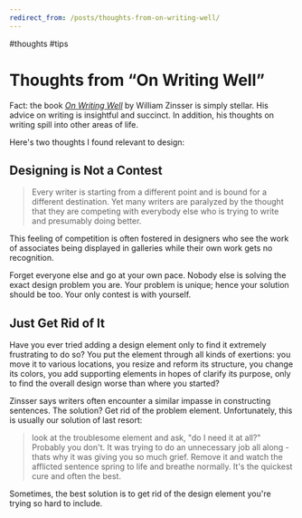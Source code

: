 ```yaml
---
redirect_from: /posts/thoughts-from-on-writing-well/
---
```


#thoughts #tips

# Thoughts from “On Writing Well”

Fact: the book [*On Writing Well*](http://www.amazon.com/dp/0060891548) by William Zinsser is simply stellar. His advice on writing is insightful and succinct. In addition, his thoughts on writing spill into other areas of life.

Here's two thoughts I found relevant to design:


## Designing is Not a Contest

> Every writer is starting from a different point and is bound for a different destination. Yet many writers are paralyzed by the thought that they are competing with everybody else who is trying to write and presumably doing better.

This feeling of competition is often fostered in designers who see the work of associates being displayed in galleries while their own work gets no recognition.

Forget everyone else and go at your own pace. Nobody else is solving the exact design problem you are. Your problem is unique; hence your solution should be too. Your only contest is with yourself.


## Just Get Rid of It

Have you ever tried adding a design element only to find it extremely frustrating to do so? You put the element through all kinds of exertions: you move it to various locations, you resize and reform its structure, you change its colors, you add supporting elements in hopes of clarify its purpose, only to find the overall design worse than where you started?

Zinsser says writers often encounter a similar impasse in constructing sentences. The solution? Get rid of the problem element. Unfortunately, this is usually our solution of last resort:

> look at the troublesome element and ask, "do I need it at all?" Probably you don't. It was trying to do an unnecessary job all along - thats why it was giving you so much grief. Remove it and watch the afflicted sentence spring to life and breathe normally. It's the quickest cure and often the best.

Sometimes, the best solution is to get rid of the design element you're trying so hard to include.
